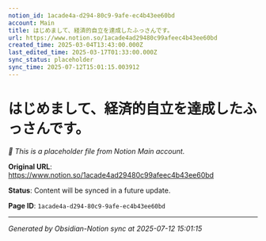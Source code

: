 ```yaml
---
notion_id: 1acade4a-d294-80c9-9afe-ec4b43ee60bd
account: Main
title: はじめまして、経済的自立を達成したふっさんです。
url: https://www.notion.so/1acade4ad29480c99afeec4b43ee60bd
created_time: 2025-03-04T13:43:00.000Z
last_edited_time: 2025-03-17T01:33:00.000Z
sync_status: placeholder
sync_time: 2025-07-12T15:01:15.003912
---
```


# はじめまして、経済的自立を達成したふっさんです。

*🔄 This is a placeholder file from Notion Main account.*

**Original URL**: https://www.notion.so/1acade4ad29480c99afeec4b43ee60bd

**Status**: Content will be synced in a future update.

**Page ID**: `1acade4a-d294-80c9-9afe-ec4b43ee60bd`

---

*Generated by Obsidian-Notion sync at 2025-07-12 15:01:15*
